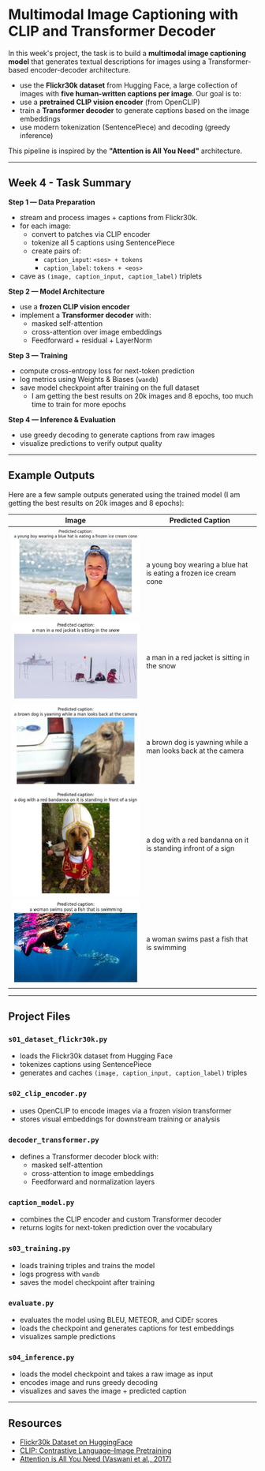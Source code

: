 # Multimodal Image Captioning with CLIP and Transformer Decoder

In this week's project, the task is to build a **multimodal image captioning model** that generates textual descriptions for images using a Transformer-based encoder-decoder architecture.

- use the **Flickr30k dataset** from Hugging Face, a large collection of images with **five human-written captions per image**. Our goal is to:
- use a **pretrained CLIP vision encoder** (from OpenCLIP)
- train a **Transformer decoder** to generate captions based on the image embeddings
- use modern tokenization (SentencePiece) and decoding (greedy inference)

This pipeline is inspired by the **"Attention is All You Need"** architecture.

---

## Week 4 - Task Summary

**Step 1 — Data Preparation**

- stream and process images + captions from Flickr30k.
- for each image:
  - convert to patches via CLIP encoder
  - tokenize all 5 captions using SentencePiece
  - create pairs of:
    - `caption_input`: `<sos> + tokens`
    - `caption_label`: `tokens + <eos>`
- cave as `(image, caption_input, caption_label)` triplets

**Step 2 — Model Architecture**

- use a **frozen CLIP vision encoder**
- implement a **Transformer decoder** with:
  - masked self-attention
  - cross-attention over image embeddings
  - Feedforward + residual + LayerNorm

**Step 3 — Training**

- compute cross-entropy loss for next-token prediction
- log metrics using Weights & Biases (`wandb`)
- save model checkpoint after training on the full dataset
  - I am getting the best results on 20k images and 8 epochs, too much time to train for more epochs

**Step 4 — Inference & Evaluation**

- use greedy decoding to generate captions from raw images
- visualize predictions to verify output quality

---

## Example Outputs

Here are a few sample outputs generated using the trained model (I am getting the best results on 20k images and 8 epochs):

| Image                                                       | Predicted Caption                                                |
| ----------------------------------------------------------- | ---------------------------------------------------------------- |
| ![](./predict_image_caption/predictions/final_output_1.jpg) | a young boy wearing a blue hat is eating a frozen ice cream cone |
| ![](./predict_image_caption/predictions/final_output_2.jpg) | a man in a red jacket is sitting in the snow                     |
| ![](./predict_image_caption/predictions/final_output_3.jpg) | a brown dog is yawning while a man looks back at the camera      |
| ![](./predict_image_caption/predictions/final_output_4.jpg) | a dog with a red bandanna on it is standing infront of a sign    |
| ![](./predict_image_caption/predictions/final_output_5.jpg) | a woman swims past a fish that is swimming                       |

---

## Project Files

### `s01_dataset_flickr30k.py`

- loads the Flickr30k dataset from Hugging Face
- tokenizes captions using SentencePiece
- generates and caches `(image, caption_input, caption_label)` triples

### `s02_clip_encoder.py`

- uses OpenCLIP to encode images via a frozen vision transformer
- stores visual embeddings for downstream training or analysis

### `decoder_transformer.py`

- defines a Transformer decoder block with:
  - masked self-attention
  - cross-attention to image embeddings
  - Feedforward and normalization layers

### `caption_model.py`

- combines the CLIP encoder and custom Transformer decoder
- returns logits for next-token prediction over the vocabulary

### `s03_training.py`

- loads training triples and trains the model
- logs progress with `wandb`
- saves the model checkpoint after training

### `evaluate.py`

- evaluates the model using BLEU, METEOR, and CIDEr scores
- loads the checkpoint and generates captions for test embeddings
- visualizes sample predictions

### `s04_inference.py`

- loads the model checkpoint and takes a raw image as input
- encodes image and runs greedy decoding
- visualizes and saves the image + predicted caption

---

## Resources

- [Flickr30k Dataset on HuggingFace](https://huggingface.co/datasets/nlphuji/flickr30k)
- [CLIP: Contrastive Language–Image Pretraining](https://openai.com/research/clip)
- [Attention is All You Need (Vaswani et al., 2017)](https://arxiv.org/abs/1706.03762)
